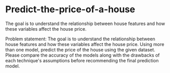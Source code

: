 # Predict-the-price-of-a-house
The goal is to understand the relationship between house features and how these variables affect the house price.

Problem statement: The goal is to understand the relationship between house features and how these
variables affect the house price.
Using more than one model, predict the price of the house using the given dataset. Please compare the
accuracy of the models along with the drawbacks of each technique's assumptions before recommending
the final prediction model.
